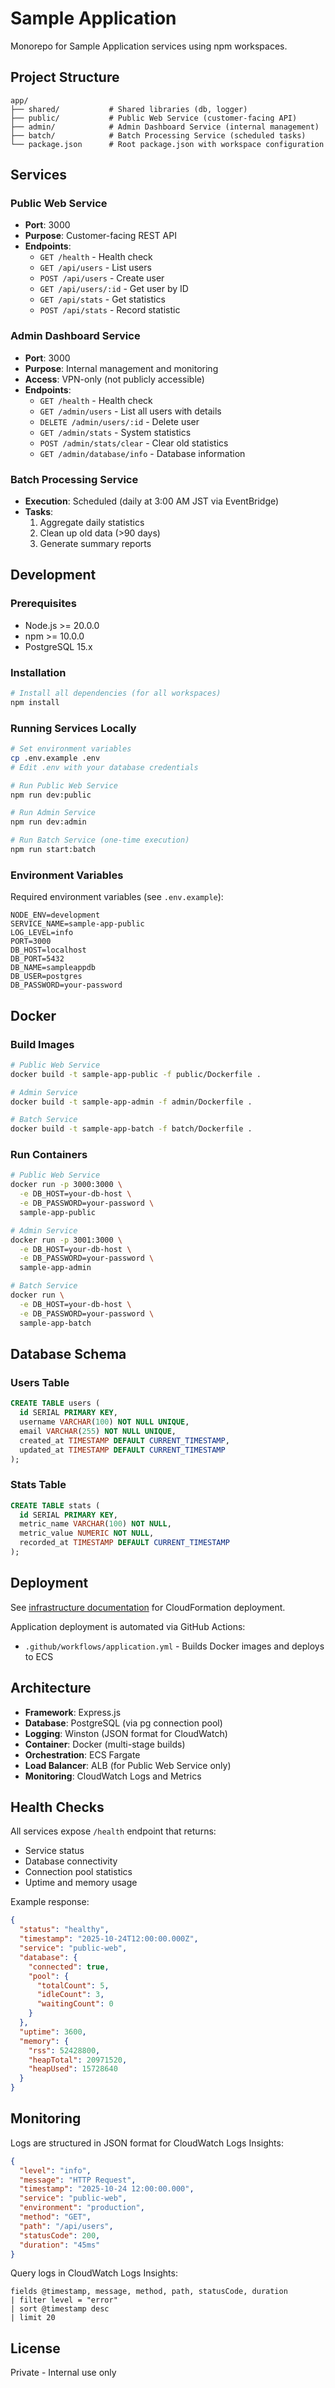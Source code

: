 # Sample Application

Monorepo for Sample Application services using npm workspaces.

## Project Structure

```
app/
├── shared/           # Shared libraries (db, logger)
├── public/           # Public Web Service (customer-facing API)
├── admin/            # Admin Dashboard Service (internal management)
├── batch/            # Batch Processing Service (scheduled tasks)
└── package.json      # Root package.json with workspace configuration
```

## Services

### Public Web Service
- **Port**: 3000
- **Purpose**: Customer-facing REST API
- **Endpoints**:
  - `GET /health` - Health check
  - `GET /api/users` - List users
  - `POST /api/users` - Create user
  - `GET /api/users/:id` - Get user by ID
  - `GET /api/stats` - Get statistics
  - `POST /api/stats` - Record statistic

### Admin Dashboard Service
- **Port**: 3000
- **Purpose**: Internal management and monitoring
- **Access**: VPN-only (not publicly accessible)
- **Endpoints**:
  - `GET /health` - Health check
  - `GET /admin/users` - List all users with details
  - `DELETE /admin/users/:id` - Delete user
  - `GET /admin/stats` - System statistics
  - `POST /admin/stats/clear` - Clear old statistics
  - `GET /admin/database/info` - Database information

### Batch Processing Service
- **Execution**: Scheduled (daily at 3:00 AM JST via EventBridge)
- **Tasks**:
  1. Aggregate daily statistics
  2. Clean up old data (>90 days)
  3. Generate summary reports

## Development

### Prerequisites
- Node.js >= 20.0.0
- npm >= 10.0.0
- PostgreSQL 15.x

### Installation

```bash
# Install all dependencies (for all workspaces)
npm install
```

### Running Services Locally

```bash
# Set environment variables
cp .env.example .env
# Edit .env with your database credentials

# Run Public Web Service
npm run dev:public

# Run Admin Service
npm run dev:admin

# Run Batch Service (one-time execution)
npm run start:batch
```

### Environment Variables

Required environment variables (see `.env.example`):

```env
NODE_ENV=development
SERVICE_NAME=sample-app-public
LOG_LEVEL=info
PORT=3000
DB_HOST=localhost
DB_PORT=5432
DB_NAME=sampleappdb
DB_USER=postgres
DB_PASSWORD=your-password
```

## Docker

### Build Images

```bash
# Public Web Service
docker build -t sample-app-public -f public/Dockerfile .

# Admin Service
docker build -t sample-app-admin -f admin/Dockerfile .

# Batch Service
docker build -t sample-app-batch -f batch/Dockerfile .
```

### Run Containers

```bash
# Public Web Service
docker run -p 3000:3000 \
  -e DB_HOST=your-db-host \
  -e DB_PASSWORD=your-password \
  sample-app-public

# Admin Service
docker run -p 3001:3000 \
  -e DB_HOST=your-db-host \
  -e DB_PASSWORD=your-password \
  sample-app-admin

# Batch Service
docker run \
  -e DB_HOST=your-db-host \
  -e DB_PASSWORD=your-password \
  sample-app-batch
```

## Database Schema

### Users Table
```sql
CREATE TABLE users (
  id SERIAL PRIMARY KEY,
  username VARCHAR(100) NOT NULL UNIQUE,
  email VARCHAR(255) NOT NULL UNIQUE,
  created_at TIMESTAMP DEFAULT CURRENT_TIMESTAMP,
  updated_at TIMESTAMP DEFAULT CURRENT_TIMESTAMP
);
```

### Stats Table
```sql
CREATE TABLE stats (
  id SERIAL PRIMARY KEY,
  metric_name VARCHAR(100) NOT NULL,
  metric_value NUMERIC NOT NULL,
  recorded_at TIMESTAMP DEFAULT CURRENT_TIMESTAMP
);
```

## Deployment

See [infrastructure documentation](../infra/cloudformation/README.md) for CloudFormation deployment.

Application deployment is automated via GitHub Actions:
- `.github/workflows/application.yml` - Builds Docker images and deploys to ECS

## Architecture

- **Framework**: Express.js
- **Database**: PostgreSQL (via pg connection pool)
- **Logging**: Winston (JSON format for CloudWatch)
- **Container**: Docker (multi-stage builds)
- **Orchestration**: ECS Fargate
- **Load Balancer**: ALB (for Public Web Service only)
- **Monitoring**: CloudWatch Logs and Metrics

## Health Checks

All services expose `/health` endpoint that returns:
- Service status
- Database connectivity
- Connection pool statistics
- Uptime and memory usage

Example response:
```json
{
  "status": "healthy",
  "timestamp": "2025-10-24T12:00:00.000Z",
  "service": "public-web",
  "database": {
    "connected": true,
    "pool": {
      "totalCount": 5,
      "idleCount": 3,
      "waitingCount": 0
    }
  },
  "uptime": 3600,
  "memory": {
    "rss": 52428800,
    "heapTotal": 20971520,
    "heapUsed": 15728640
  }
}
```

## Monitoring

Logs are structured in JSON format for CloudWatch Logs Insights:

```json
{
  "level": "info",
  "message": "HTTP Request",
  "timestamp": "2025-10-24 12:00:00.000",
  "service": "public-web",
  "environment": "production",
  "method": "GET",
  "path": "/api/users",
  "statusCode": 200,
  "duration": "45ms"
}
```

Query logs in CloudWatch Logs Insights:
```
fields @timestamp, message, method, path, statusCode, duration
| filter level = "error"
| sort @timestamp desc
| limit 20
```

## License

Private - Internal use only
